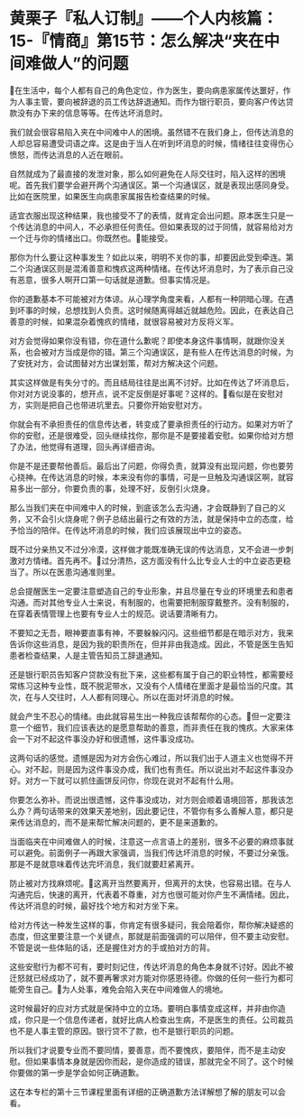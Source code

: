 # 黄栗子『私人订制』——个人内核篇：15-『情商』第15节：怎么解决“夹在中间难做人”的问题

🎼在生活中，每个人都有自己的角色定位，作为医生，要向病患家属传达噩好，作为人事主管，要向被辞退的员工传达辞退通知。而作为银行职员，要向客户传达贷款没有办下来的信息等等。在传达坏消息时。

我们就会很容易陷入夹在中间难中人的困境。虽然错不在我们身上，但传达消息的人却总容易遭受词语之痒。这是由于当人在听到坏消息的时候，情绪往往变得伤心愤怒，而传达消息的人近在眼前。

自然就成为了最直接的发泄对象，那么如何避免在人际交往时，陷入这样的困境呢。首先我们要学会避开两个沟通误区。第一个沟通误区，就是表现出感同身受。比如在医院里，如果医生向病患家属报告检查结果的时候。

适宜衣服出现这种结果，我也接受不了的表情，就肯定会出问题。原本医生只是一个传达消息的中间人，不必承担任何责任。但如果表现的过于同情，就容易给对方一个迁与你的情绪出口。你既然也。🎼能接受。

那你为什么要让这种事发生？如此以来，明明不关你的事，却要因此受到牵连。第二个沟通误区则是混淆善意和愧疚这两种情绪。在传达坏消息时，为了表示自己没有恶意，很多人啊开口第一句话就是道歉。但事实情况是。

你的道歉基本不可能被对方体谅。从心理学角度来看，人都有一种阴暗心理。在遇到坏事的时候，总想找到人负责。这时候随离得越近就越危险。因此，在表达自己善意的时候，如果混杂着愧疚的情绪，就很容易被对方反将义军。

对方会觉得如果你没有错，你在道什么歉呢？即使本身这件事情啊，就跟你没关系，也会被对方当成是你的错。第三个沟通误区，是有些人在传达消息的时候，为了安抚对方，会试图替对方出谋划策，帮对方解决这个问题。

其实这样做是有失分寸的。而且结局往往是出离不讨好。比如在传达了坏消息后，你对对方说没事的，想开点，说不定反倒是好事呢？这样的。🎼看似是在安慰对方，实则是把自己也带进坑里去。只要你开始安慰对方。

你就会有不承担责任的信息传达者，转变成了要承担责任的行动方。如果对方听了你的安慰，还是很难受，回头继续找你，那你是不是要接着安慰。如果你给对方想了办法，他觉得有道理，回头再详细咨询。

你是不是还要帮他善后。最后出了问题，你得负责，就算没有出现问题，你也要劳心挠神。在传达消息的时候，本来没有你的事情，可是一旦触及沟通误区啊，就容易多出一部分，你要负责的事，处理不好，反倒引火烧身。

那么当我们夹在中间难中人的时候，到底该怎么去沟通，才会既静到了自己的义务，又不会引火烧身呢？例子总结出最行之有效的方法，就是保持中立的态度，给予恰当的陪伴。在传达坏消息的时候，我们应该展现出中立的姿态。

既不过分亲热又不过分冷漠，这样做才能既准确无误的传达消息，又不会进一步刺激对方情绪。首先再不。🎼过分清热，这方面没有什么比专业人士的中立姿态更稳当了。所以在医患沟通准则里。

总会提醒医生一定要注意塑造自己的专业形象，并且尽量在专业的环境里去和患者沟通。而对其他专业人士来说，有制服的，也需要把制服穿戴整齐。没有制服的，在穿着表情管理上也要有专业人士的规范。说话要清晰有力。

不要知之无吾，眼神要直事有神，不要躲躲闪闪。这些细节都是在暗示对方，我来告诉你这些消息，是因为我的职责所在，但并非由我造成。因此，不管是医生告知患者检查结果，人是主管告知员工辞退通知。

还是银行职员告知客户贷款没有批下来，这些都有属于自己的职业特性，都需要经常练习这种专业性，既不脱泥带水，又没有个人情绪在里面才是最恰当的尺度。其次，在与人交往时，人人都有同理心。所以在面对坏消息的时候。

就会产生不忍心的情绪。由此就容易生出一种我应该帮帮你的心态。🎼但一定要注意一个细节，我们应该表达的是愿意帮助的善意，而非责任在我的愧疚。大家来体会一下对不起这件事没办好和很遗憾，这件事没成功。

这两句话的感觉。遗憾是因为对方会伤心难过，所以我们出于人道主义也觉得不开心。对不起，则是因为这件事没办成，我们也有责任。所以说出对不起这件事没办好。对方一下就可以抓住画饼反问你，你现在说对不起有什么用。

你要怎么弥补。而说出很遗憾，这件事没成功，对方则会顺着语境回答，那我该怎么办？两句话带来的效果天差地别，因此要记住，不管你有多么善解人意，都只是来传达消息的，而不是来帮忙解决问题的，更不是来道歉的。

当面临夹在中间难做人的时候，注意这一点言语上的差别，很多不必要的麻烦事就可以避免。前面例子一再跟大家强调，当我们传达坏消息的时候，不要过分亲饿。那是不是就意味着传达完坏消息，我们就要赶紧离开。

防止被对方找麻烦呢。🎼这离开当然要离开，但离开的太快，也容易出错。在与人沟通完后，快速的离开，代表着不尊重，对方也很可能对你产生不满情绪。因此，传达坏消息的时候，最好找个地方和对方坐下来。

给对方传达一种发生这样的事，你肯定有很多疑问，我会陪着你，帮你解决疑惑的态度，但这里要注意一个关键点，那就是前面强调的可以陪伴，但不要主动安慰。不管是说一些体贴的话，还是握住对方的手或拍对方的背。

这些安慰行为都不可有，要时刻记住，传达坏消息的角色本身就不讨好。因此不被迁怒就已经成功了，就不要再奢求对方能对你感恩待德。你做的任何一些行为都可能旁生自己。🎼为人处事，难免会陷入夹在中间难做人的境地。

这时候最好的应对方式就是保持中立的立场。要明白事情变成这样，并非由你造成，你只是一个信息传递者，就好比病人检查出生病，不是医生的责任。公司裁员也不是人事主管的原因。银行贷不了款，也不是银行职员的问题。

所以我们才说要专业而不要同情，要善意，而不要愧疚，要陪伴，而不是主动安慰。但如果事情本身就是因你而起，是你造成的错误，那就完全不同了。这个时候你要做的第一步是学会如何正确道歉。

这在本专栏的第十三节课程里面有详细的正确道歉方法详解想了解的朋友可以会看。